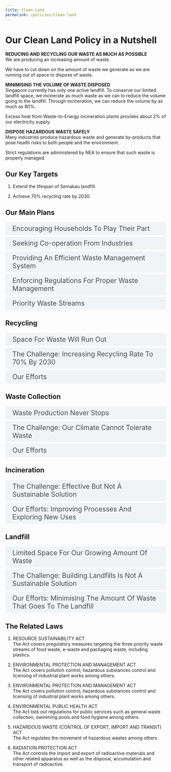 ```yaml
---
title: Clean Land
permalink: /policies/clean-land
---
```

<style>

input {
	display: none;
}
label {
	display: block;
	padding: 8px 22px;
	margin: 0 0 5px 0;
	cursor: pointor;
	background: #F0F4F6;
	border-radius: 3px;
	color: #484848;
	transition: ease .5s;
	font-size: 1.5em;
}

label:hover {
	background: #4a96b0;
	color: #FFF;
}

.accordion-content {
	/* background: #E2E5F6; */
	padding: 10px 0px 30px 30px;
	/* border: 1px solid #484848; */
	margin: 0 0 1px 0;
	border-radius: 3px;
}

input + label + .accordion-content {
	display: none;
}

input:checked + label + .accordion-content {
	display: none;
}

input:checked + label + .accordion-content {
	display: block;
}

</style>
<!-- End of accordion -->

<div class="container">

<h1><b>Our Clean Land Policy in a Nutshell</b></h1>

<p><strong>REDUCING AND RECYCLING OUR WASTE AS MUCH AS POSSIBLE</strong><br>	We are producing an increasing amount of waste.</p>
<p>We have to cut down on the amount of waste we generate as we are running out of space to dispose of waste.</p>

<p><strong>MINIMISING THE VOLUME OF WASTE DISPOSED</strong><br>	Singapore currently has only one active landfill. To conserve our limited landfill space, we incinerate as much waste as we can to reduce the volume going to the landfill. Through incineration, we can reduce the volume by as much as 90%.</p>
<p>Excess heat from Waste-to-Energy incineration plants provides about 2% of our electricity supply.</p>

<p><strong>DISPOSE HAZARDOUS WASTE SAFELY</strong><br>	Many industries produce hazardous waste and generate by-products that pose health risks to both people and the environment.</p>
<p>Strict regulations are administered by NEA to ensure that such waste is properly managed.</p>

<h2 id="our-key-targets">Our Key Targets</h2>
<ol>
	<li><p>Extend the lifespan of Semakau landfill.</p>
	</li>
	<li><p>Achieve 70% recycling rate by 2030.</p>
	</li>
</ol>

<h2 id="our-main-plans">Our Main Plans</h2>
<div>
	<input type="checkbox" id="title1"  /><label for="title1">Encouraging Households To Play Their Part</label>
	<div class="accordion-content">
		<p>Campaigns such as #RecycleRight and Say Yes to Waste Less spread the importance of recycling and waste reduction. All HDB blocks have access to recycling bins. Waste collectors also encourage household recycling by introducing recycling incentive programmes.</p>
	</div>
	<input type="checkbox" id="title2"  /><label for="title2">Seeking Co-operation From Industries</label>
	<div class="accordion-content">
		<p>Industrial waste form up to 40% of the total amount of waste we produce. Their efforts to reduce waste and recycle materials will bring us closer to our aims.</p>
	</div>
	<input type="checkbox" id="title3"  /><label for="title3">Providing An Efficient Waste Management System</label>
	<div class="accordion-content">
		<p>NEA licenses public waste collectors and general waste collectors to bring solid waste disposed to our Waste-to-Energy plants and the Semakau Landfill.</p>
	</div>
	<input type="checkbox" id="title4"  /><label for="title4">Enforcing Regulations For Proper Waste Management</label>
	<div class="accordion-content">
		<p>Illegal dumping of waste of any kind is a serious offence. It pollutes the environment and can be a hazard to public health.</p>
		<p>NEA enforces various acts to protect our public health.</p>
	</div>
	<input type="checkbox" id="title5"  /><label for="title5">Priority Waste Streams</label>
	<div class="accordion-content">
		<p>As Singapore prepares for an increasingly carbon and resource constrained future, with limited space for waste disposal, we have to shift towards a circular economy where our resources can be used for as long and as many times as possible.</p>
		<p>Under the Zero Waste Masterplan, we have set out Singapore’s strategies to sustainable waste management and close our resource loops. We have identified three priority waste streams: food waste; electronic waste (e-waste); and packaging waste, including plastics. These waste streams are generated in high amounts, with low recycling rates.</p>
		<p>The Resource Sustainability Act puts in place a systems-level approach that mandates key responsibilities to enable re-use and recycling nation-wide. This sends economic signals to producers to take into account the cost of environmental externalities. It also encourages innovation and the redesigning of products that require less material, last longer and are more easily recycled.</p>
	</div>
</div>

<a id="recycling"></a>

<h2>Recycling</h2>
<div>
	<input type="checkbox" id="title8"  /><label for="title8">Space For Waste Will Run Out</label>
	<div class="accordion-content">
		<p>Recycling is one way to minimise the amount of waste we create. Often, items are discarded without any thought to how they can be given a second life.</p>
		<p>Singapore has only one landfill. Recycling is an important way of cutting down the amount of waste that goes into the landfill and reducing the cost of disposal.</p>
	</div>
	<input type="checkbox" id="title9"  /><label for="title9">The Challenge: Increasing Recycling Rate To 70% By 2030</label>
	<div class="accordion-content">
		<p>We have had successes with certain waste streams, such as ferrous metals and construction and demolition materials, with near 100% recycling rates.</p>
		<p>However, more can be done, particularly with increasing the recycling rates of our priority waste streams. Although awareness of recycling has improved among Singaporeans, the recycling rate remains low. The contamination of recyclables in collection bins adds further challenges. We will need everyone’s collective efforts in order to achieve our recycling rate target.</p>
	</div>
	<input type="checkbox" id="title10"  /><label for="title10">Our Efforts</label>
	<div class="accordion-content">
		<p>More than 80,000 blue recycling bins have been placed in HDB and landed estates across the island.Paper, plastic, glass and metal recyclables can be deposited into these bins. The mixed recyclables are collected by dedicated recycling trucks and sent to Materials Recovery Facilities for sorting. After sorting, the recyclable materials are sent to recycling facilities for further processing.</p>
		<p>Since April 2018, all new non-landed private residential developments above four storeys are required to install dual chutes for refuse and recyclables. All condominiums have also been required to provide one recycling per block since August 2018.</p>
		<p>We will continue to make recycling accessible to all residents.</p>
	</div>
</div>

<a id="waste-collection"></a>

<h2>Waste Collection</h2>
<div>
	<input type="checkbox" id="title11"  /><label for="title11">Waste Production Never Stops</label>
	<div class="accordion-content">
		<p>In line with population and economic growth, the volume of waste produced has increased exponentially.</p>
		<p>Without an efficient waste collection system in place, piles of rubbish would accumulate near homes and workplaces and create breeding grounds for pests and poses threats to public health.</p>
	</div>
	<input type="checkbox" id="title12"  /><label for="title12">The Challenge: Our Climate Cannot Tolerate Waste</label>
	<div class="accordion-content">
		<p>Due to our hot and humid weather, organic waste rapidly decomposes and starts to smell unpleasant. On top of the discomfort, uncollected waste promotes the breeding of disease-carrying vectors, such as mosquitoes, in our environment.</p>
		<p>To protect public health, waste generated has to be collected and disposed promptly and safely.</p>
	</div>
	<input type="checkbox" id="title13"  /><label for="title13">Our Efforts</label>
	<div class="accordion-content">
		<p>Today, there are now 3 public waste collection companies operating in 6 sectors, serving households and trade premises. Rights to manage waste are competitively tendered by these companies.</p>
		<p>In addition, there are more than 300 approved general waste collectors that serve commercial and industrial premises.</p>
	</div>
</div>

<a id="incineration"></a>

<h2>Incineration</h2>
<div>
	<input type="checkbox" id="title15"  /><label for="title15">The Challenge: Effective But Not A Sustainable Solution</label>
	<div class="accordion-content">
		<p><em>Incineration Plants Cost Us Space And Money</em></p>
		<p>Incineration converts waste to energy and reduces the volume of waste going to landfill. However, incineration plants are very expensive to build and operate. They also take up land space. We cannot keep building more incineration plants indefinitely.</p>
		<p><em>Pollutants During Incineration</em></p>
		<p>Pollutants, such as NOx, SO<sub>2</sub>, dioxins and particulate matter, are produced in the process of incineration and they affect our air quality.</p>
	</div>
	<input type="checkbox" id="title16"  /><label for="title16">Our Efforts: Improving Processes And Exploring New Uses</label>
	<div class="accordion-content">
		<p><em>Tapping Private Sector Expertise</em></p>
		<p>The Government increased private sector participation in the incineration industry. Singapore’s fifth incineration plant was built and operated by a private company through a Design, Build, Own and Operate arrangement.</p>
		<p><em>Treating Pollutants Before Release Into The Environment</em></p>
		<p>All incinerators in Singapore have been fitted or built with pollution control equipment to protect our air quality. The flue gas produced during incineration is treated to remove most of the pollutants in order to meet safe environmental standards before being released into the air.</p>
		<p><em>Reducing Waste</em></p>
		<p>NEA has been encouraging people and industries to reduce their waste, reuse where possible and increase their rate of recycling.</p>
		<p><em>Incinerating Less Than Before</em></p>
		<p>The reduction of waste and increase in recycling will also help to delay the building of new incineration plants. Instead of building one every 5-7 years, we can build one every 8-10 years.</p>
		<p><em>Ash May Be Recycled Instead Of Landfilled</em></p>
		<p>After the success of developing the use of incinerated bottom ash (IBA) for road material, NEA is exploring other uses for treated ash so as to extend the lifespan of our sole remaining landfill, Semakau.</p>
	</div>
</div>

<a id="landfill"></a>

<h2>Landfill</h2>
<div>
	<input type="checkbox" id="title17"  /><label for="title17">Limited Space For Our Growing Amount Of Waste</label>
	<div class="accordion-content">
		<p>As there is no available land for landfill on mainland Singapore, Semakau Landfill had to be created by enclosing 350 hectares of sea space between two offshore islands. Semakau Landfill opened on 1 April 1999 and is now the only one we have.</p>
		<p>At current waste generation rates, Semakau Landfill will run out of space by around 2035.</p>
	</div>
	<input type="checkbox" id="title18"  /><label for="title18">The Challenge: Building Landfills Is Not A Sustainable Solution</label>
	<div class="accordion-content">
		<p>Landfills require space. We have already used up large tracts of land on mainland Singapore, in various areas such as Choa Chu Kang, Lim Chu Kang and Lorong Halus.</p>
		<p>The Semakau Landfill had to be constructed out of sea space due to our land constraints. It is difficult for Singapore to continually build landfills to handle our growing amount of waste. We need to look for more sustainable solutions to handle our waste.</p>
	</div>
	<input type="checkbox" id="title19"  /><label for="title19">Our Efforts: Minimising The Amount Of Waste That Goes To The Landfill</label>
	<div class="accordion-content">
		<p>The Zero Waste Masterplan sets a new waste reduction target for Singapore - to reduce the waste sent to Semakau Landfill each day by 30 per cent by 2030. This will help extend Semakau Landfill's lifespan beyond 2035.</p>
		<p><em>Reduce Volume Of Waste By Incineration</em></p>
		<p>Incinerable waste is sent to our four incineration plants, and the ashes end up at Semakau landfill.</p>
		<p>Incineration can reduce waste volume by over 90%!</p>
		<p>The excess heat energy produced contributes to about 3% of our electricity supply.</p>
		<p><em>Prolonged Lifespan of Semakau Landfill</em></p>
		<p>Through recycling and other waste minimisation efforts, we are progressively lengthening the lifespan of our last landfill.</p>
	</div>
</div>

<h2>The Related Laws</h2>
<ol>
	<li><p>RESOURCE SUSTAINABILITY ACT<br>  The Act covers pregulatory measures targeting the three priority waste streams of food waste, e-waste and packaging waste, including plastics.</p>
	</li>
	<li><p>ENVIRONMENTAL PROTECTION AND MANAGEMENT ACT<br>  The Act covers pollution control, hazardous substances control and licensing of industrial plant works among others.</p>
	</li>
	<li><p>ENVIRONMENTAL PROTECTION AND MANAGEMENT ACT<br>  The Act covers pollution control, hazardous substances control and licensing of industrial plant works among others.</p>
	</li>
	<li><p>ENVIRONMENTAL PUBLIC HEALTH ACT<br>  The Act lists out regulations for public services such as general waste collection, swimming pools and food hygiene among others.</p>
	</li>
	<li><p>HAZARDOUS WASTE (CONTROL OF EXPORT, IMPORT AND TRANSIT) ACT<br>  The Act regulates the movement of hazardous wastes among others.</p>
	</li>
	<li><p>RADIATION PROTECTION ACT<br>  The Act controls the import and export of radioactive materials and other related apparatus as well as the disposal, accumulation and transport of radioactive.</p>
	</li>
</ol>


